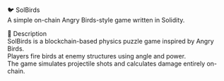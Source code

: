 🐦 SolBirds      
A simple on-chain Angry Birds-style game written in Solidity.   
     
🎯 Description  
SolBirds is a blockchain-based physics puzzle game inspired by Angry Birds.     
Players fire birds at enemy structures using angle and power.         
The game simulates projectile shots and calculates damage entirely on-chain.         
   
